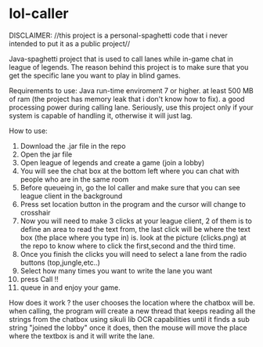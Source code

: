 # lol-caller
DISCLAIMER:
//this project is a personal-spaghetti code that i never intended to put it as a public project//

Java-spaghetti project that is used to call lanes while in-game chat in league of legends.
The reason behind this project is to make sure that you get the specific lane you want to play in blind games.

Requirements to use:
Java run-time enviroment 7 or higher.
at least 500 MB of ram (the project has memory leak that i don't know how to fix).
a good processing power during calling lane.
Seriously, use this project only if your system is capable of handling it, otherwise it will just lag.

How to use:
1. Download the .jar file in the repo
2. Open the jar file
3. Open league of legends and create a game (join a lobby)
4. You will see the chat box at the bottom left where you can chat with people who are in the same room
5. Before queueing in, go the lol caller and make sure that you can see league client in the background
6. Press set location button in the program and the cursor will change to crosshair
7. Now you will need to make 3 clicks at your league client, 2 of them is to define an area to read the  text from, the last
click will be where the text box (the place where you type in) is.
look at the picture (clicks.png) at the repo to know where to click the first,second and the third time.
8. Once you finish the clicks you will need to select a lane from the radio buttons (top,jungle,etc..)
9. Select how many times you want to write the lane you want
10. press Call !!
11. queue in and enjoy your game.


How does it work ?
the user chooses the location where the chatbox will be. when calling, the program will create a new thread
that keeps reading all the strings from the chatbox using sikuli lib OCR capabilities until it finds a sub string "joined the lobby"
once it does, then the mouse will move the place where the textbox is and it will write the lane.
